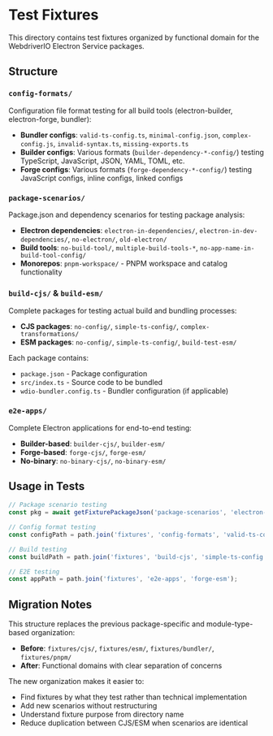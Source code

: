 # Test Fixtures

This directory contains test fixtures organized by functional domain for the WebdriverIO Electron Service packages.

## Structure

### `config-formats/`

Configuration file format testing for all build tools (electron-builder, electron-forge, bundler):

- **Bundler configs**: `valid-ts-config.ts`, `minimal-config.json`, `complex-config.js`, `invalid-syntax.ts`, `missing-exports.ts`
- **Builder configs**: Various formats (`builder-dependency-*-config/`) testing TypeScript, JavaScript, JSON, YAML, TOML, etc.
- **Forge configs**: Various formats (`forge-dependency-*-config/`) testing JavaScript configs, inline configs, linked configs

### `package-scenarios/`

Package.json and dependency scenarios for testing package analysis:

- **Electron dependencies**: `electron-in-dependencies/`, `electron-in-dev-dependencies/`, `no-electron/`, `old-electron/`
- **Build tools**: `no-build-tool/`, `multiple-build-tools-*`, `no-app-name-in-build-tool-config/`
- **Monorepos**: `pnpm-workspace/` - PNPM workspace and catalog functionality

### `build-cjs/` & `build-esm/`

Complete packages for testing actual build and bundling processes:

- **CJS packages**: `no-config/`, `simple-ts-config/`, `complex-transformations/`
- **ESM packages**: `no-config/`, `simple-ts-config/`, `build-test-esm/`

Each package contains:

- `package.json` - Package configuration
- `src/index.ts` - Source code to be bundled
- `wdio-bundler.config.ts` - Bundler configuration (if applicable)

### `e2e-apps/`

Complete Electron applications for end-to-end testing:

- **Builder-based**: `builder-cjs/`, `builder-esm/`
- **Forge-based**: `forge-cjs/`, `forge-esm/`
- **No-binary**: `no-binary-cjs/`, `no-binary-esm/`

## Usage in Tests

```typescript
// Package scenario testing
const pkg = await getFixturePackageJson('package-scenarios', 'electron-in-dependencies');

// Config format testing
const configPath = path.join('fixtures', 'config-formats', 'valid-ts-config.ts');

// Build testing
const buildPath = path.join('fixtures', 'build-cjs', 'simple-ts-config');

// E2E testing
const appPath = path.join('fixtures', 'e2e-apps', 'forge-esm');
```

## Migration Notes

This structure replaces the previous package-specific and module-type-based organization:

- **Before**: `fixtures/cjs/`, `fixtures/esm/`, `fixtures/bundler/`, `fixtures/pnpm/`
- **After**: Functional domains with clear separation of concerns

The new organization makes it easier to:

- Find fixtures by what they test rather than technical implementation
- Add new scenarios without restructuring
- Understand fixture purpose from directory name
- Reduce duplication between CJS/ESM when scenarios are identical
